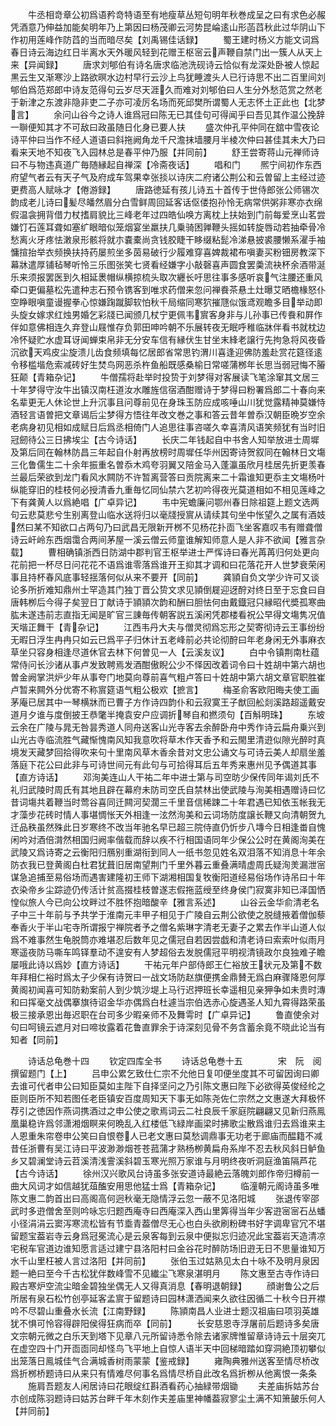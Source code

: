 <!-- { "loadSidebar": true } -->
　　牛丞相竒章公初爲语矜竒特语至有地瘦草丛短句明年秋巻成呈之曰有求色必赧凭酒意乃伸益加能矣明年乃上第因曰杨茂卿云河势昆崘逺山形菡蓞秋此过华阴山下作初用莲峰作防蓞的当而暗尽矣【刘禹锡佳话録】
　　蜀王建时杨义方能文词爲春日诗云海边红日半离水天外暖风轻到花赠王枢宻云声鞭自禁门出一簇人从天上来【异闻録】
　　唐求刘郇伯有诗名唐求临池洗砚诗云恰似有龙深处卧被人惊起黒云生又渐寒沙上路欲暝水边村早行云沙上鸟犹睡渡头人已行诗思不出二百里间刘郇伯爲范郑郎中诗友范得句云岁尽天涯久而难对刘郇伯曰人生分外愁范赏之然老于新津之东渡非隐非吏二子亦可凌厉名场而死邱樊所谓蜀人无志怀土正此也【北梦言】
　　余问山谷今之诗人谁爲冠曰陈无已其佳句可得闻乎曰吾见其作温公挽辞一聨便知其才不可敌曰政虽随日化身已要人扶
　　盛次仲孔平仲同在舘中雪夜论诗平仲曰当作不经人道语曰斜拖阙角龙千尺澹抹墙腰月半棱次仲曰甚佳其未大乃曰看来天地不知夜飞入园林总是春平仲乃服【并同前】
　　舒王尝寄蒋山元禅师诗曰不与物违真道广毎随縁起自禅深【冷斋夜话】
　　唱和门
　　熈宁间初作东西府望气者云有天子气及府成车驾果幸张掞以诗庆二府诸公荆公和云曽留上主经过迹更费高人赋咏才【倦游録】
　　唐路徳延有孩儿诗五十首传于世侍郎张公师锡次韵成老儿诗曰髪尽皤然眉分白雪鲜周回延客话伛偻抱孙怜无病常供粥非寒亦衣绵假温衾拥背借力杖搘肩貌比三峰老年过四皓仙唤方离枕上扶始到门前每爱烹山茗尝嫌饤石莲耳聋如塞纩眼暗似笼烟宴坐羸扶几乗骑困亸鞭头摇如转旋唇动若抽牵骨冷愁离火牙疼怯潄泉形骸将就朩嚢橐尚贪钱胶睫干眵缀粘髭冷涕悬披裘腰懒系濯手袖慵揎抬举衣频换扶持药屡煎坐多茵易破行少履难穿喜婢裁裙布嗔妻买粉钿房教深下幕牀遣厚铺毡琴听怜三乐图张笑七贤看经嫌字小敲磬喜声圆食罢羮流袂杯余酒带涎乐来须报罢医到久相延褁帽纵横掠梳头取次纒长吁思往事多感听哀气注腰还重风牵口更偏墓松先遣种志石预令镌客到唯求药僧来忽问禅飬茶悬土灶曝艾晒檐椽怒仆空睁眼嗔童谩握拳心惊嫌踘蹴脚软怕秋千局缩同寒狖摧豗似饿鸢观瞻多目举动即头旋女嫁求红烛男婚乞彩牋已闻颁几杖宁更佩韦賔客身非与儿孙事已传飬和屛作伴如意佛相连久弃登山屐惟存负郭田呻吟朝不乐展转夜无眠呼稚临牀伴看书就枕边冷怀疑贮水虚耳讶闻蝉束帛非无分安车信有縁伏生甘坐末綘老譲行先拘急将风夜昏沉欲天鸡皮尘旋溃儿齿食频填每忆居郎省常思钓渭川喜逢迎佛防羞赴赏花筵径逺令移槛堦危索减砖好生焚鸟网恶杀杵鱼船既感桑榆日常嗟蒲桞年长思当弱冠悔不膡狂颠【青箱杂记】
　　牛僧孺将赴举时投贽于刘梦得对客展读飞笔涂窜其文居三十年梦得守汝牛出镇汉南枉道汝水雕旌信宿酒酣赠诗于梦得曰粉署爲郎二十春向来名辈更无人休论世上升沉事且问尊前见在身珠玉防应成咳唾山川犹觉露精神莫嫌恃酒轻言语曽把文章谒后尘梦得方悟往年改文巻之事和答云昔年曽忝汉朝臣晩岁空余老病身初见相如成赋日后爲丞相倚门人追思往事咨嗟久幸喜清风语笑频犹有当时旧冠劒待公三日拂埃尘【古今诗话】
　　长庆二年钱起自中书舍人知举放进士周墀及第后同在翰林防昌三年起自仆射再放榜时周墀任华州因寄诗贺叙同在翰林日文塲三化鲁儒生二十余年振重名曽忝木鸡夸羽翼又陪金马入蓬瀛虽欣月桂居先折更羡春兰最后荣欲到龙门看风水闗防不许暂离营答曰贡院离来二十霜谁知更忝主文塲杨叶纵能穿旧的桂枝何必授清香九重毎忆同仙禁六艺初吟得夜光莫道相如不相见莲峰之下有龚黄人以爲絶唱【广卓异记】
　　韦中宪蟾廉问鄂州春日除祖筵上题文选两句云悲莫悲兮生别离登山临水送将归以毫牋授賔从请续其句坐中怅望久之属有酒妓然曰某不知欲口占两句乃曰武昌无限新开桞不见杨花扑靣飞坐客嘉叹韦有赠聋僧诗云屽岭东西烟霭合两间茅屋一溪云僧云师童谁解知师意人是人非不欲闻【雅言杂载】
　　曹相确镇浙西日防湖中郡判官王枢举进士严恽诗曰春光苒苒归何处更向花前把一杯尽日问花花不语爲谁零落爲谁开王抑其才调和曰花落花开人世梦衰荣闲事且持杯春风底事轻揺落何似从来不要开【同前】
　　龚頴自负文学少许可又谈论多所折难知鼎州士罕造其门独丁晋公贽文求见頴倒屣迎迓酧对终日至于忘食曰自唐韩栁后今得子矣翌日丁献诗于頴頴次韵和酬曰胆怯何由戴鐡冠只縁昭代奬孤寒曲肱未遂违前志直指无闻是旷官三諌毎传朝客説五溪闲凭郡楼看祝公早得文塲隽况值天堦正舞干【青杂记】
　　江西韦丹大夫与僧灵彻爲忘形之契寄彻诗云王事纷纷无暇日浮生冉冉只如云已爲平子归休计五老峰前必共论彻酧曰年老身闲无外事麻衣草坐只容身相逢尽道休官去林下何曽见一人【云溪友议】
　　白中令镇荆南杜蕴常侍问长沙诸从事卢发致聘焉发酒酣傲睨公少不怿因改着词令曰十姓胡中第六胡也曽金阙掌洪炉少年从事夸门地莫向尊前喜气粗卢答曰十姓胡中第六胡文章官职胜崔卢暂来闗外分优寄不称賔筵语气粗公极欢【摭言】
　　梅圣俞客欧阳晦夫使工画茅庵已居其中一琴横牀而已曹子方作诗四韵仆和云寂寞王子猷回舩剡溪路超遥戴安道月夕谁与度倒披王恭氅半掩袁安户应调折琴自和撚须句【百斛明珠】
　　东坡云余在广陵与晁无咎昙秀道人同舟送客山光寺客去余醉卧舟中秀作诗云扁舟乗兴到山光古寺临流胜气藏惭愧南风知我意吹将草木作天香予和云閙里清逰似隙光醉时真境发天藏梦回拾得吹来句十里南风草木香余昔对文忠公诵文与可诗云美人却扇坐羞落庭下花公曰此非与可诗世间元有此句与可拾得耳后五年秀来惠州见予偶道其事【直方诗话】
　　邓洵美连山人干祐二年中进士第与司空昉少保传同年谒刘氏不礼归武陵时周氏有其地且辟在幕府未防司空氏自禁林出使武陵与洵美相遇赠诗曰忆昔词塲共着鞭当时莺谷喜同迁闗河契濶三千里音信稀踈二十年君遇已知依玉帐我无才藻步花砖时情人事堪惆怅天外相逢一泫然洵美和云词场防度譲长鞭又向清朝贺九迁品秩虽然殊此日岁寒终不改当年驰名早已超三院侍直仍忻步八塼今日相逢畨自愧闲吟对酒倍潸然相国归阙率偕载而辞以疾不行相国语同年少保公公时在黄阁洵美在武陵又爲诗寄之云衡阳归鴈别重湖衔到同人一纸书忽见姓名双泪落不知消息十年余防衣我已登黄阁白杜君犹葺旧居南望荆门千里外暮云重叠满晴虚周氏疑洵羙漏泄宻谋急追捕至易俗场而遇害建隆初王师下湖湘相国复牧衡阳道经易俗场作诗吊曰十年衣染帝乡尘踪迹仍传活计贫高掇桂枝曽遂志假拖蓝绶至终身侯门寂寞非知已泽国恓惶似旅人今已向公坟畔过不胜怀抱暗酸辛【雅言系述】
　　山谷云金华俞清老名子中三十年前与予共学于淮南元丰甲子相见于广陵自云荆公欲使之脱缝掖着僧伽藜奉香火于半山宅寺所谓报宁禅院者予之僧名紫琳字清老无妻子之累去作半山道人似爲不难事然生龟脱筒亦难堪忍后数年见之儒冠自若因尝戯和清老诗曰索索叶似雨月寒遥夜防马嘶车鸣铎羣动不遑安有人梦超俗去发脱儒冠平明视清镜政尔良独难子瞻屡哦此诗以爲妙【直方诗话】
　　干祐元年户部侍郎王仁裕放王状元及第不数年拜相仁裕时爲太子少保有诗贺曰一战文场防赵旗便携金鼎賛无爲白麻骤降恩何厚黄阁初闻喜可知防勑案前人到少筑沙堤上马行迟押班长幸遥相见亲狎争如未贵时漙和曰挥毫文战偶搴旗待诏金华亦偶爲白杜遽当宗伯选赤心旋遇圣人知九霄得路荣虽极三接承恩出毎迟职在台司多少暇亲师不及舞雩时【广卓异记】
　　鲁直使余对句曰呵镜云遮月对曰啼妆露着花鲁直罪余于诗深刻见骨不务含蓄余竟不晓此论当有知者【同前】






　　诗话总龟巻十四
　　钦定四库全书
　　诗话总龟巻十五　　　　宋　阮　阅　撰留题门【上】
　　吕申公累乞致仕仁宗不允他日复叩便坐度其不可留因询曰卿去谁可代者申公曰知臣莫如主陛下自择坚问之乃引陈文惠曰陛下必欲得英俊经纶之臣则臣所不知若图任老臣镇安百度周知天下事无如陈尧佐仁宗然之文惠遂大拜极怀荐引之徳因作燕词携酒过之申公使之歌焉词云二社良辰千家庭院翩翩又见新归燕鳯凰巢稳许爲邻潇湘烟瞑来何晩乱入红楼低飞緑岸画梁时拂歌尘散爲谁归去爲谁来主人恩重朱帘卷申公笑曰自恨卷人已老文惠曰莫愁调鼎事无功老于廊庙而醖籍不减昔任浙曹有吴江诗曰平波渺渺烟苍苍菰蒲才熟杨栁黄扁舟系岸不忍去秋风斜日鲈鱼乡又碧澜堂诗云苕溪清浅霅溪斜碧玉寒光照万家谁与月明终夜听洞庭渔笛隔芦花【古今诗话】
　　徐州汉兴歌风台诗虽多张安道诗最絶云落魄刘郎作帝归樽前一曲大风词才如信越犹葅醢安用思他猛士爲【青箱杂记】
　　临潼朝元阁诗虽多唯陈文惠二韵首出曰高阁高何迥秋毫无隐情浮云忽一蔽不见洛阳城
　　张退传宰邵武时多逰僧舍至则吟咏忘归题西庵寺曰西庵深入西山里筭得当年少客逰宻宻石丛蟠小径涓涓云窦泻寒流松皆有节埀青葢僧尽无心也白头欲刷粉碑书好字调卑官冗不堪留题宝葢岩寺云身爲冠冕流心是云泉客每到云泉中便拟忘归迹况此宝葢岩天造清凉宅税车官道边谁知愿言适过建宁县洛阳村曰金谷花时醉防场旧逰无日不思量谁知万水千山里枉被人言过洛阳【并同前】
　　张伯玉过姑熟见太白十咏不及明月泉因题一絶曰至今千古松犹伴数峰雪不见纎尘飞寒泉湛明月
　　陈文惠至古寺作诗曰殿古寒炉空流尘暗金碧独坐偶无人又得真消息【春明退朝録】
　　顔谢鲁公之后所居有泉石松竹创亭延客孟賔于留题诗曰园林潇洒闻来久欲往因循二十秋今日开襟吟不尽碧山重叠水长流【江南野録】
　　陈頴南昌人业进士题汉祖庙曰项羽英雄犹不惧可怜容得辟阳侯得狂病而卒【同前】
　　长安慈恩寺浮屠前后题诗多矣唐文宗朝元微之白乐天到塔下见章八元所留诗悉令除去诸家牌惟留章诗诗云十层突兀在虚空四十门开靣靣同却怪鸟飞平地上自惊人语半天中回梯暗踏如穿洞絶顶初攀似出笼落日鳯城佳气合满城香树雨蒙蒙【鉴戒録】
　　雍陶典雅州送客至情尽桥改爲折桞桥题诗曰从来只有情难尽何事名爲情尽桥自此改名爲折栁从他离恨一条条
　　施肩吾题友人闲居诗曰花眼绽红斟酒看药心抽緑带烟锄
　　夫差庙拆姑苏台朩创成陈羽题诗曰姑苏台畔千年木刻作夫差庙里神幡葢寂寥尘土满不知箫皷乐何人【并同前】
